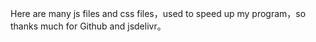 Here are many js files and css files，used to speed up my program，so thanks much for Github and jsdelivr。
